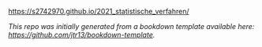 https://s2742970.github.io/2021_statistische_verfahren/

*This repo was initially generated from a bookdown template available here: https://github.com/jtr13/bookdown-template.*

